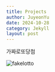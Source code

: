 ```yaml
---
title: Projects
author: JuyeonYu
date: 2024-10-28
category: Jekyll
layout: post
---
```


가짜로또당첨

![fakelotto](https://github.com/user-attachments/assets/514f8281-2bfe-4619-a256-721c9bf1453a)